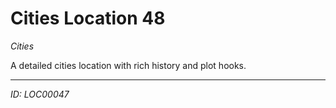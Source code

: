# Cities Location 48

*Cities*

A detailed cities location with rich history and plot hooks.

---
*ID: LOC00047*